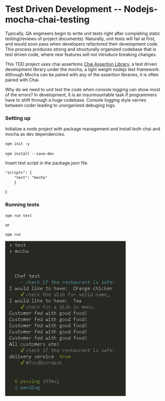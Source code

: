 # Test Driven Development -- Nodejs-mocha-chai-testing
 
 Typically, QA engineers begin to write unit tests right after completing static testing(reviews of project documents).  Naturally, unit tests will fail at first, and would soon pass when developers refactored their development code.  This process produces strong and structurally organized codebase that is test driven code, where new features will not introduce breaking changes.

 This TDD project uses chai assertions [Chai Assertion Library](https://www.chaijs.com/api/assert/), a test driven development library under the mocha, a light weight nodejs test framework.  Although Mocha can be paired with any of the assertion libraries, it is often paired with Chai.

Why do we need to unit test the code when console logging can show most of the errors?  In development, it is an insurmountable task if programmers have to shift through a huge codebase.  Console logging style varries between coder leading to unorganized debuging logs.



### Setting up

Initialize a node project with package management and install both chai and mocha as dev dependencies.

```
npm init -y

npm install --save-dev

```

Insert test script in the package.json file.

```
"scripts": {
	"test": "mocha"
	}
```

}

### Running tests

```
npm run test
```

or

```
npm run
```

![Tests output](/public/Output.PNG)

